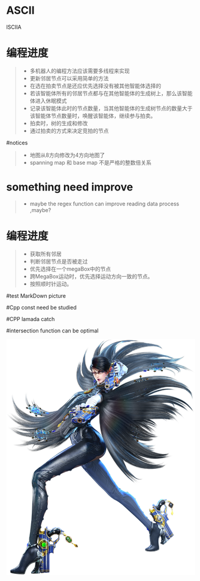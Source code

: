 # ASCII
ISCIIA

# 编程进度

> - 多机器人的编程方法应该需要多线程来实现
> - 更新邻居节点可以采用简单的方法
> - 在选在拍卖节点是还应优先选择没有被其他智能体选择的
> - 若该智能体所有的邻居节点都与在其他智能体的生成树上，那么该智能体进入休眠模式
> - 记录该智能体此时的节点数量，当其他智能体的生成树节点的数量大于该智能体节点数量时，唤醒该智能体，继续参与拍卖。
> - 拍卖时，树的生成和修改
> - 通过拍卖的方式来决定竞拍的节点

#notices
>- 地图从8方向修改为4方向地图了
>- spanning map 和 base map 不是严格的整数倍关系



# something need improve
> - maybe the regex function can improve reading data process ,maybe?


# 编程进度

> - 获取所有邻居
> - 判断邻居节点是否被走过
> - 优先选择在一个megaBox中的节点
> - 跨MegaBox运动时，优先选择运动方向一致的节点。
> - 按照顺时针运动。







#test MarkDown picture

#Cpp const need be studied

#CPP lamada catch

#intersection function can be optimal


![Image text](https://raw.githubusercontent.com/Tesla2fox/ASCII/master/png/Bayonetta.png)
